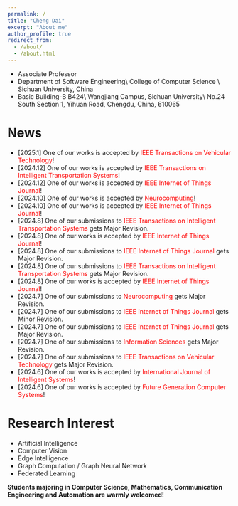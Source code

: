 ```yaml
---
permalink: /
title: "Cheng Dai"
excerpt: "About me"
author_profile: true
redirect_from: 
  - /about/
  - /about.html
---
```


* Associate Professor
* Department of Software Engineering\\
College of Computer Science \\
Sichuan University, China
* Basic Building-B B424\\
Wangjiang Campus, Sichuan University\\
No.24 South Section 1, Yihuan Road, Chengdu, China, 610065

News
======
* [2025.1] One of our works is accepted by <span style="color: #FF0000">IEEE Transactions on Vehicular Technology</span>!
* [2024.12] One of our works is accepted by <span style="color: #FF0000">IEEE Transactions on Intelligent Transportation Systems</span>!
* [2024.12] One of our works is accepted by <span style="color: #FF0000">IEEE Internet of Things Journal</span>!
* [2024.10] One of our works is accepted by <span style="color: #FF0000">Neurocomputing</span>!
* [2024.10] One of our works is accepted by <span style="color: #FF0000">IEEE Internet of Things Journal</span>!
* [2024.8] One of our submissions to <span style="color: #FF0000">IEEE Transactions on Intelligent Transportation Systems</span> gets Major Revision.
* [2024.8] One of our works is accepted by <span style="color: #FF0000">IEEE Internet of Things Journal</span>!
* [2024.8] One of our submissions to <span style="color: #FF0000">IEEE Internet of Things Journal</span> gets Major Revision.
* [2024.8] One of our submissions to <span style="color: #FF0000">IEEE Transactions on Intelligent Transportation Systems</span> gets Major Revision.
* [2024.8] One of our works is accepted by <span style="color: #FF0000">IEEE Internet of Things Journal</span>!
* [2024.7] One of our submissions to <span style="color: #FF0000">Neurocomputing</span> gets Major Revision.
* [2024.7] One of our submissions to <span style="color: #FF0000">IEEE Internet of Things Journal</span> gets Minor Revision.
* [2024.7] One of our submissions to <span style="color: #FF0000">IEEE Internet of Things Journal</span> gets Major Revision.
* [2024.7] One of our submissions to <span style="color: #FF0000">Information Sciences</span> gets Major Revision.
* [2024.7] One of our submissions to <span style="color: #FF0000">IEEE Transactions on Vehicular Technology</span> gets Major Revision.
* [2024.6] One of our works is accepted by <span style="color: #FF0000">International Journal of Intelligent Systems</span>!
* [2024.6] One of our works is accepted by <span style="color: #FF0000">Future Generation Computer Systems</span>!





Research Interest
======
* Artificial Intelligence
* Computer Vision
* Edge Intelligence
* Graph Computation / Graph Neural Network
* Federated Learning<br/>

**Students majoring in Computer Science, Mathematics, Communication Engineering and Automation are warmly welcomed!**
